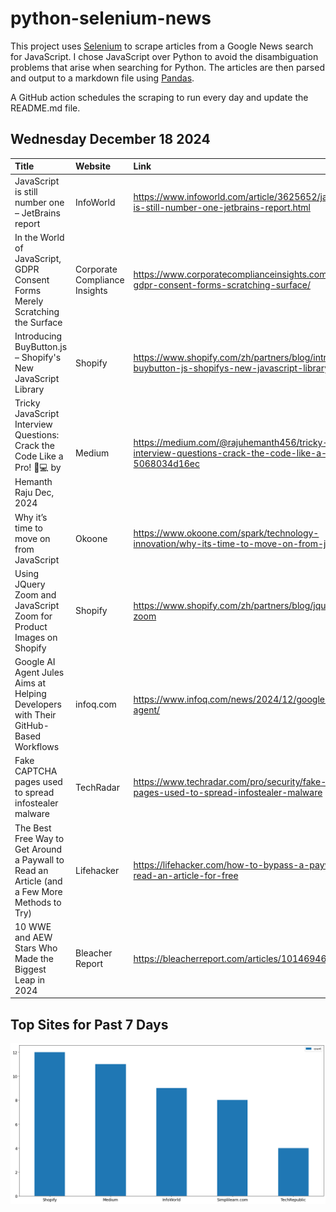 # python-selenium-news

This project uses [Selenium](https://www.seleniumhq.org/) to scrape articles from a Google News search for JavaScript.
I chose JavaScript over Python to avoid the disambiguation problems that arise when searching for Python.
The articles are then parsed and output to a markdown file using [Pandas](https://pandas.pydata.org/).

A GitHub action schedules the scraping to run every day and update the README.md file.

## Wednesday December 18 2024


| Title                                                                                            | Website                       | Link                                                                                                            |
|:-------------------------------------------------------------------------------------------------|:------------------------------|:----------------------------------------------------------------------------------------------------------------|
| JavaScript is still number one – JetBrains report                                                | InfoWorld                     | https://www.infoworld.com/article/3625652/javascript-is-still-number-one-jetbrains-report.html                  |
| In the World of JavaScript, GDPR Consent Forms Merely Scratching the Surface                     | Corporate Compliance Insights | https://www.corporatecomplianceinsights.com/javascript-gdpr-consent-forms-scratching-surface/                   |
| Introducing BuyButton.js – Shopify's New JavaScript Library                                      | Shopify                       | https://www.shopify.com/zh/partners/blog/introducing-buybutton-js-shopifys-new-javascript-library               |
| Tricky JavaScript Interview Questions: Crack the Code Like a Pro! 🧩💻  by Hemanth Raju  Dec, 2024 | Medium                        | https://medium.com/@rajuhemanth456/tricky-javascript-interview-questions-crack-the-code-like-a-pro-5068034d16ec |
| Why it’s time to move on from JavaScript                                                         | Okoone                        | https://www.okoone.com/spark/technology-innovation/why-its-time-to-move-on-from-javascript/                     |
| Using JQuery Zoom and JavaScript Zoom for Product Images on Shopify                              | Shopify                       | https://www.shopify.com/zh/partners/blog/jquery-image-zoom                                                      |
| Google AI Agent Jules Aims at Helping Developers with Their GitHub-Based Workflows               | infoq.com                     | https://www.infoq.com/news/2024/12/google-jules-agent/                                                          |
| Fake CAPTCHA pages used to spread infostealer malware                                            | TechRadar                     | https://www.techradar.com/pro/security/fake-captcha-pages-used-to-spread-infostealer-malware                    |
| The Best Free Way to Get Around a Paywall to Read an Article (and a Few More Methods to Try)     | Lifehacker                    | https://lifehacker.com/how-to-bypass-a-paywall-to-read-an-article-for-free                                      |
| 10 WWE and AEW Stars Who Made the Biggest Leap in 2024                                           | Bleacher Report               | https://bleacherreport.com/articles/10146946                                                                    |
## Top Sites for Past 7 Days

![Graph of Top Sites](https://raw.githubusercontent.com/dan-mba/python-selenium-news/main/last-week.png)

